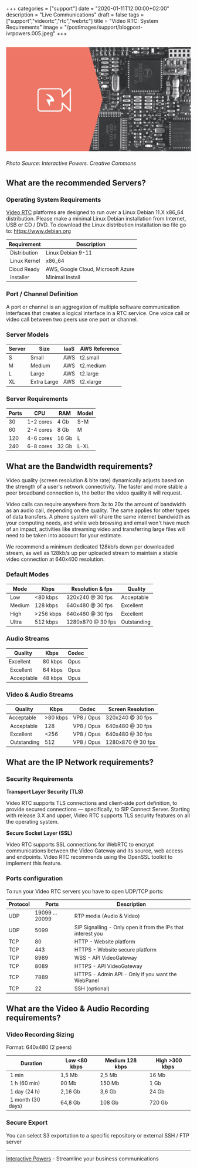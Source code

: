 +++
categories = ["support"]
date = "2020-01-11T12:00:00+02:00"
description = "Live Communications"
draft = false
tags = ["support","videortc","rtc","webrtc"]
title = "Video RTC: System Requirements"
image = "/postimages/support/blogpost-ivrpowers.005.jpeg"
+++

![Video RTC: System Requirements](/postimages/support/blogpost-ivrpowers.005.jpeg)
------------
###### Photo Source: Interactive Powers. Creative Commons

##	What are the recommended Servers?

###	Operating System Requirements

[Video RTC](https://www.ivrpowers.com/videortc/) platforms are designed to run over a Linux Debian 11.X x86_64 distribution. Please make a minimal Linux Debian installation from Internet, USB or CD / DVD. To download the Linux distribution installation iso file go to: https://www.debian.org 

| Requirement | Description |
|-----------|-----------|
| Distribution | Linux Debian 9-11 |
| Linux Kernel | x86_64 |
| Cloud Ready | AWS, Google Cloud, Microsoft Azure |
| Installer | Minimal Install |

###	Port / Channel Definition

A port or channel is an aggregation of multiple software communication interfaces that creates a logical interface in a RTC service. One voice call or video call between two peers use one port or channel.

###	Server Models

| Server	| Size	| IaaS	| AWS Reference	|
|-----------|-----------|-----------|-----------|
| S	| Small	| AWS	| t2.small |
| M	| Medium	| AWS	| t2.medium |
| L	| Large	| AWS	| t2.large |
| XL	| Extra Large	| AWS	| t2.xlarge |

###	Server Requirements

| Ports	| CPU	| RAM	| Model	|
|-----------|-----------|-----------|-----------|
| 30	| 1-2 cores | 4 Gb	| S-M |
| 60	| 2-4 cores | 8 Gb	| M |
| 120	 | 4-6 cores |16 Gb	| L |
| 240	 | 6-8 cores	 | 32 Gb	| L-XL |

##	What are the Bandwidth requirements?

Video quality (screen resolution & bite rate) dynamically adjusts based on the strength of a user's network connectivity. The faster and more stable a peer broadband connection is, the better the video quality it will request.

Video calls can require anywhere from 3x to 20x the amount of bandwidth as an audio call, depending on the quality.  The same applies for other types of data transfers. A phone system will share the same internet bandwidth as your computing needs, and while web browsing and email won't have much of an impact, activities like streaming video and transferring large files will need to be taken into account for your estimate.

We recommend a minimum dedicated 128kb/s down per downloaded stream, as well as 128kb/s up per uploaded stream to maintain a stable video connection at 640x400 resolution.

###	Default Modes

| Mode | Kbps | Resolution & fps | Quality |
|-----------|-----------|-----------|-----------|
| Low | <80 kbps | 320x240 @ 30 fps | Acceptable |
| Medium | 128 kbps | 640x480 @ 30 fps | Excellent |
| High | >256 kbps | 640x480 @ 30 fps | Excellent |
| Ultra | 512 kbps | 1280x870 @ 30 fps | Outstanding |

###	Audio Streams

| Quality | Kbps | Codec |
|-----------|-----------|-----------|
| Excellent | 80 kbps | Opus |
| Excellent | 64 kbps | Opus | 
| Acceptable | 48 kbps | Opus |

###	Video & Audio Streams

| Quality | Kbps | Codec | Screen Resolution |
|-----------|-----------|-----------|-----------|
| Acceptable | >80 kbps | VP8 / Opus | 320x240 @ 30 fps |
| Acceptable | 128 | VP8 / Opus | 640x480 @ 30 fps |
| Excellent | <256 | VP8 / Opus | 640x480 @ 30 fps |
| Outstanding | 512 | VP8 / Opus | 1280x870 @ 30 fps |


##	What are the IP Network requirements?

###	Security Requirements

**Transport Layer Security (TLS)**

Video RTC supports TLS connections and client-side port definition, to provide secured connections — specifically, to SIP Connect Server. Starting with release 3.X and upper, Video RTC supports TLS security features on all the operating system. 

**Secure Socket Layer (SSL)**

Video RTC supports SSL connections for WebRTC to encrypt communications between the Video Gateway and its source, web access and endpoints. Video RTC recommends using the OpenSSL toolkit to implement this feature.

###	Ports configuration

To run your Video RTC servers you have to open UDP/TCP ports:

| Protocol | Ports | Description |
|-----------|-----------|-----------|
| UDP | 19099 ...  20099 | RTP media (Audio & Video) |
| UDP | 5099 | SIP Signalling - Only open it from the IPs that interest you |
| TCP | 80 | HTTP - Website platform |
| TCP | 443 | HTTPS - Website secure platform |
| TCP | 8989 | WSS - API VideoGateway |
| TCP | 8089 | HTTPS - API VideoGateway |
| TCP | 7889 | HTTPS - Admin API - Only if you want the WebPanel |
| TCP | 22          | SSH (optional) |

##	What are the Video & Audio Recording requirements?

###	Video Recording Sizing

Format: 640x480 (2 peers)

| Duration | Low <80 kbps | Medium 128 kbps | High >300 kbps |
|-----------|-----------|-----------|-----------|
| 1 min | 1,5 Mb | 2,5 Mb | 16 Mb |
| 1 h (60 min) | 90 Mb | 150 Mb | 1 Gb |
| 1 day (24 h) | 2,16 Gb | 3,6 Gb | 24 Gb |
| 1 month (30 days) | 64,8 Gb | 108 Gb | 720 Gb |

###	Secure Export

You can select S3 exportation to a specific repository or external SSH / FTP server

---
[Interactive Powers](http://www.ivrpowers.com/) - Streamline your business communications

